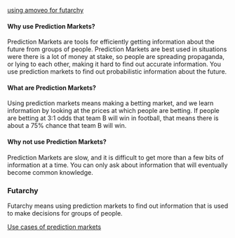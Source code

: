 
[using amoveo for futarchy](basics/using_governance.md)

#### Why use Prediction Markets?
Prediction Markets are tools for efficiently getting information about the future from groups of people.
Prediction Markets are best used in situations were there is a lot of money at stake, so people are spreading propaganda, or lying to each other, making it hard to find out accurate information.
You use prediction markets to find out probabilistic information about the future.

#### What are Prediction Markets?
Using prediction markets means making a betting market, and we learn information by looking at the prices at which people are betting.
If people are betting at 3:1 odds that team B will win in football, that means there is about a 75% chance that team B will win.

#### Why not use Prediction Markets?
Prediction Markets are slow, and it is difficult to get more than a few bits of information at a time.
You can only ask about information that will eventually become common knowledge.

### Futarchy
Futarchy means using prediction markets to find out information that is used to make decisions for groups of people.

[Use cases of prediction markets](../use-cases-and-ideas)
